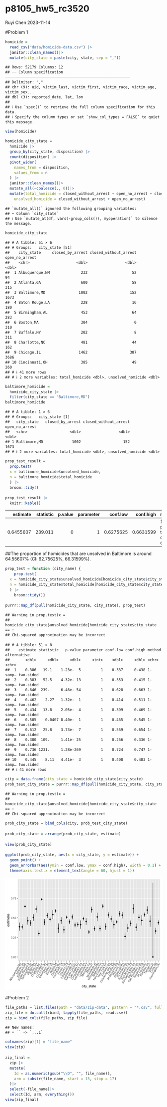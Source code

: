 p8105_hw5_rc3520
================
Ruyi Chen
2023-11-14

\#Problem 1

``` r
homicide = 
  read_csv("data/homicide-data.csv") |>
  janitor::clean_names()|>
  mutate(city_state = paste(city, state, sep = ","))
```

    ## Rows: 52179 Columns: 12
    ## ── Column specification ────────────────────────────────────────────────────────
    ## Delimiter: ","
    ## chr (9): uid, victim_last, victim_first, victim_race, victim_age, victim_sex...
    ## dbl (3): reported_date, lat, lon
    ## 
    ## ℹ Use `spec()` to retrieve the full column specification for this data.
    ## ℹ Specify the column types or set `show_col_types = FALSE` to quiet this message.

``` r
view(homicide)
```

``` r
homicide_city_state =
  homicide |>
  group_by(city_state, disposition) |>
  count(disposition) |>
  pivot_wider(
    names_from = disposition,
    values_from = n
  ) |>
  janitor::clean_names()|>
  mutate_all(~coalesce(., 0))|>
  mutate(total_homicide = closed_without_arrest + open_no_arrest + closed_by_arrest,
    unsolved_homicide = closed_without_arrest + open_no_arrest)
```

    ## `mutate_all()` ignored the following grouping variables:
    ## • Column `city_state`
    ## ℹ Use `mutate_at(df, vars(-group_cols()), myoperation)` to silence the message.

``` r
homicide_city_state
```

    ## # A tibble: 51 × 6
    ## # Groups:   city_state [51]
    ##    city_state     closed_by_arrest closed_without_arrest open_no_arrest
    ##    <chr>                     <dbl>                 <dbl>          <dbl>
    ##  1 Albuquerque,NM              232                    52             94
    ##  2 Atlanta,GA                  600                    58            315
    ##  3 Baltimore,MD               1002                   152           1673
    ##  4 Baton Rouge,LA              228                    16            180
    ##  5 Birmingham,AL               453                    64            283
    ##  6 Boston,MA                   304                     0            310
    ##  7 Buffalo,NY                  202                     8            311
    ##  8 Charlotte,NC                481                    44            162
    ##  9 Chicago,IL                 1462                   387           3686
    ## 10 Cincinnati,OH               385                    49            260
    ## # ℹ 41 more rows
    ## # ℹ 2 more variables: total_homicide <dbl>, unsolved_homicide <dbl>

``` r
baltimore_homicide =
  homicide_city_state |>
  filter(city_state == "Baltimore,MD")
baltimore_homicide
```

    ## # A tibble: 1 × 6
    ## # Groups:   city_state [1]
    ##   city_state   closed_by_arrest closed_without_arrest open_no_arrest
    ##   <chr>                   <dbl>                 <dbl>          <dbl>
    ## 1 Baltimore,MD             1002                   152           1673
    ## # ℹ 2 more variables: total_homicide <dbl>, unsolved_homicide <dbl>

``` r
prop_test_result =
  prop.test(
  x = baltimore_homicide$unsolved_homicide,
  n = baltimore_homicide$total_homicide
  ) |>
  broom::tidy() 

prop_test_result |>
  knitr::kable()
```

|  estimate | statistic | p.value | parameter |  conf.low | conf.high | method                                               | alternative |
|----------:|----------:|--------:|----------:|----------:|----------:|:-----------------------------------------------------|:------------|
| 0.6455607 |   239.011 |       0 |         1 | 0.6275625 | 0.6631599 | 1-sample proportions test with continuity correction | two.sided   |

\##The proportion of homicides that are unsolved in Baltimore is around
64.55607% (CI: 62.75625%, 66.31599%).

``` r
prop_test = function (city_name) {
    prop.test(
  x = homicide_city_state$unsolved_homicide[homicide_city_state$city_state == city_name ],
  n = homicide_city_state$total_homicide[homicide_city_state$city_state == city_name ]
  ) |>
    broom::tidy()}

purrr::map_df(pull(homicide_city_state, city_state), prop_test)
```

    ## Warning in prop.test(x =
    ## homicide_city_state$unsolved_homicide[homicide_city_state$city_state == :
    ## Chi-squared approximation may be incorrect

    ## # A tibble: 51 × 8
    ##    estimate statistic   p.value parameter conf.low conf.high method  alternative
    ##       <dbl>     <dbl>     <dbl>     <int>    <dbl>     <dbl> <chr>   <chr>      
    ##  1    0.386   19.1    1.23e-  5         1    0.337     0.438 1-samp… two.sided  
    ##  2    0.383   52.5    4.32e- 13         1    0.353     0.415 1-samp… two.sided  
    ##  3    0.646  239.     6.46e- 54         1    0.628     0.663 1-samp… two.sided  
    ##  4    0.462    2.27   1.32e-  1         1    0.414     0.511 1-samp… two.sided  
    ##  5    0.434   13.8    2.05e-  4         1    0.399     0.469 1-samp… two.sided  
    ##  6    0.505    0.0407 8.40e-  1         1    0.465     0.545 1-samp… two.sided  
    ##  7    0.612   25.8    3.73e-  7         1    0.569     0.654 1-samp… two.sided  
    ##  8    0.300  109.     1.41e- 25         1    0.266     0.336 1-samp… two.sided  
    ##  9    0.736 1231.     1.28e-269         1    0.724     0.747 1-samp… two.sided  
    ## 10    0.445    8.11   4.41e-  3         1    0.408     0.483 1-samp… two.sided  
    ## # ℹ 41 more rows

``` r
city = data.frame(city_state = homicide_city_state$city_state)
prob_test_city_state = purrr::map_df(pull(homicide_city_state, city_state), prop_test)
```

    ## Warning in prop.test(x =
    ## homicide_city_state$unsolved_homicide[homicide_city_state$city_state == :
    ## Chi-squared approximation may be incorrect

``` r
prob_city_state = bind_cols(city, prob_test_city_state) 

prob_city_state = arrange(prob_city_state, estimate)

view(prob_city_state)

ggplot(prob_city_state, aes(x = city_state, y = estimate)) +
  geom_point() +
  geom_errorbar(aes(ymin = conf.low, ymax = conf.high), width = 0.1) +
  theme(axis.text.x = element_text(angle = 60, hjust = 1))
```

![](p8105_hw5_rc3520_files/figure-gfm/unnamed-chunk-5-1.png)<!-- -->

\#Problem 2

``` r
file_paths = list.files(path = "data/zip-data", pattern = "*.csv", full.names = TRUE)
zip_file = do.call(rbind, lapply(file_paths, read.csv))
zip = bind_cols(file_paths, zip_file)
```

    ## New names:
    ## • `` -> `...1`

``` r
colnames(zip)[1] = "file_name"
view(zip)

zip_final =
  zip |>
  mutate(
    Id = as.numeric(gsub("\\D", "", file_name)),
    arm = substr(file_name, start = 15, stop = 17)
  )|>
  select(-file_name)|>
  select(Id, arm, everything())
view(zip_final)
```
